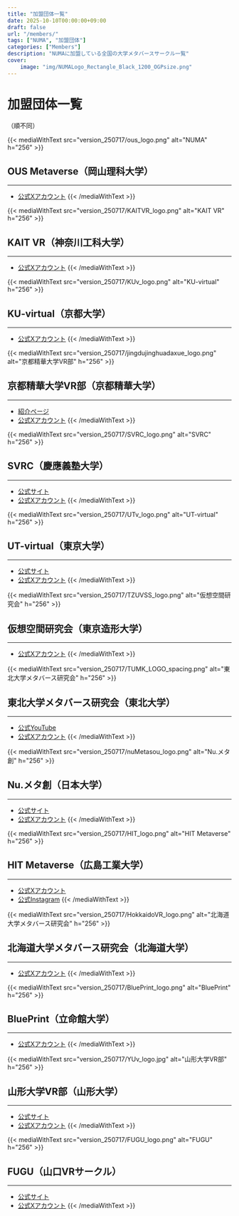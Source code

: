 ```yaml
---
title: "加盟団体一覧"
date: 2025-10-10T00:00:00+09:00
draft: false
url: "/members/"
tags: ["NUMA", "加盟団体"]
categories: ["Members"]
description: "NUMAに加盟している全国の大学メタバースサークル一覧"
cover:
    image: "img/NUMALogo_Rectangle_Black_1200_OGPsize.png"
---
```


# 加盟団体一覧
（順不同）

{{< mediaWithText src="version_250717/ous_logo.png" alt="NUMA" h="256" >}}
## OUS Metaverse（岡山理科大学）
---
<!-- ここにひとこと入れられる -->
- [公式Xアカウント](https://twitter.com/OusMetaverse)
{{< /mediaWithText >}}

{{< mediaWithText src="version_250717/KAITVR_logo.png" alt="KAIT VR" h="256" >}}
## KAIT VR（神奈川工科大学）
---
- [公式Xアカウント](https://x.com/KaitVR_info)
{{< /mediaWithText >}}

{{< mediaWithText src="version_250717/KUv_logo.png" alt="KU-virtual" h="256" >}}
## KU-virtual（京都大学）
---
- [公式Xアカウント](https://twitter.com/KU_virtual)
{{< /mediaWithText >}}

{{< mediaWithText src="version_250717/jingdujinghuadaxue_logo.png" alt="京都精華大学VR部" h="256" >}}
## 京都精華大学VR部（京都精華大学）
---
- [紹介ページ](https://www.kyoto-seika.ac.jp/campuslife/club/c25.html)
- [公式Xアカウント](https://x.com/seika_vr)
{{< /mediaWithText >}}

{{< mediaWithText src="version_250717/SVRC_logo.png" alt="SVRC" h="256" >}}
## SVRC（慶應義塾大学）
---
- [公式サイト](https://sites.google.com/keio.jp/svrc/)
- [公式Xアカウント](https://twitter.com/sfcvr)
{{< /mediaWithText >}}

{{< mediaWithText src="version_250717/UTv_logo.png" alt="UT-virtual" h="256" >}}
## UT-virtual（東京大学）
---
- [公式サイト](https://utvirtual.tech/)
- [公式Xアカウント](https://x.com/)
{{< /mediaWithText >}}

{{< mediaWithText src="version_250717/TZUVSS_logo.png" alt="仮想空間研究会" h="256" >}}
## 仮想空間研究会（東京造形大学）
---
- [公式Xアカウント](https://x.com/TZUVSS)
{{< /mediaWithText >}}

{{< mediaWithText src="version_250717/TUMK_LOGO_spacing.png" alt="東北大学メタバース研究会" h="256" >}}
## 東北大学メタバース研究会（東北大学）
---
- [公式YouTube](https://www.youtube.com/@MetaverseTohoku)
- [公式Xアカウント](https://twitter.com/metaversetohoku)
{{< /mediaWithText >}}

{{< mediaWithText src="version_250717/nuMetasou_logo.png" alt="Nu.メタ創" h="256" >}}
## Nu.メタ創（日本大学）
---
- [公式サイト](https://nu-meta.vercel.app/)
- [公式Xアカウント](https://x.com/nuMetasou)
{{< /mediaWithText >}}

{{< mediaWithText src="version_250717/HIT_logo.png" alt="HIT Metaverse" h="256" >}}
## HIT Metaverse（広島工業大学）
---
- [公式Xアカウント](https://twitter.com/HIT_Metaverse)
- [公式Instagram](https://www.instagram.com/hit_metaverse)
{{< /mediaWithText >}}

{{< mediaWithText src="version_250717/HokkaidoVR_logo.png" alt="北海道大学メタバース研究会" h="256" >}}
## 北海道大学メタバース研究会（北海道大学）
---
- [公式Xアカウント](https://x.com/HU_Metaverse)
{{< /mediaWithText >}}

{{< mediaWithText src="version_250717/BluePrint_logo.png" alt="BluePrint" h="256" >}}
## BluePrint（立命館大学）
---
- [公式Xアカウント](https://twitter.com/Meta_BluePrint)
{{< /mediaWithText >}}

{{< mediaWithText src="version_250717/YUv_logo.jpg" alt="山形大学VR部" h="256" >}}
<!-- {{< member group="山形大学VR部" univ="山形大学" >}} -->
## 山形大学VR部（山形大学）
---
- [公式サイト](https://virtual.yamagata.jp/)
- [公式Xアカウント](https://twitter.com/vr_yamagata)
{{< /mediaWithText >}}

{{< mediaWithText src="version_250717/FUGU_logo.png" alt="FUGU" h="256" >}}
## FUGU（山口VRサークル）
---
- [公式サイト](https://yamaguchi-vr-fugu.vercel.app/)
- [公式Xアカウント](https://x.com/Y_vr_FUGU)
{{< /mediaWithText >}}

